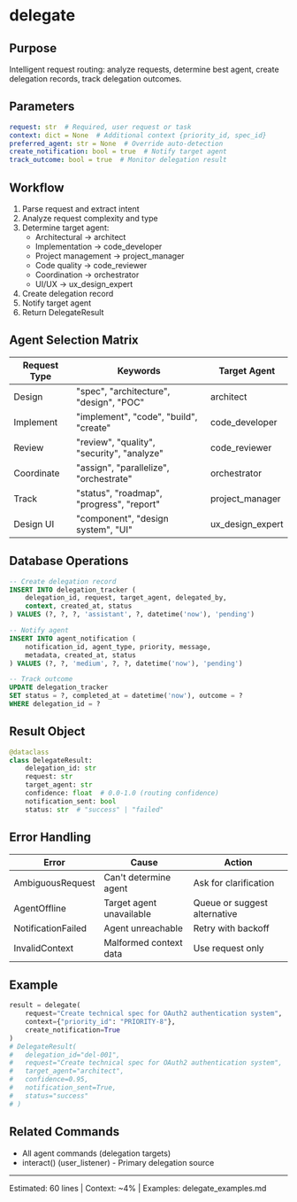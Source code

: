 # delegate

## Purpose
Intelligent request routing: analyze requests, determine best agent, create delegation records, track delegation outcomes.

## Parameters
```yaml
request: str  # Required, user request or task
context: dict = None  # Additional context {priority_id, spec_id}
preferred_agent: str = None  # Override auto-detection
create_notification: bool = true  # Notify target agent
track_outcome: bool = true  # Monitor delegation result
```

## Workflow
1. Parse request and extract intent
2. Analyze request complexity and type
3. Determine target agent:
   - Architectural → architect
   - Implementation → code_developer
   - Project management → project_manager
   - Code quality → code_reviewer
   - Coordination → orchestrator
   - UI/UX → ux_design_expert
4. Create delegation record
5. Notify target agent
6. Return DelegateResult

## Agent Selection Matrix
| Request Type | Keywords | Target Agent |
|-------------|----------|--------------|
| Design | "spec", "architecture", "design", "POC" | architect |
| Implement | "implement", "code", "build", "create" | code_developer |
| Review | "review", "quality", "security", "analyze" | code_reviewer |
| Coordinate | "assign", "parallelize", "orchestrate" | orchestrator |
| Track | "status", "roadmap", "progress", "report" | project_manager |
| Design UI | "component", "design system", "UI" | ux_design_expert |

## Database Operations
```sql
-- Create delegation record
INSERT INTO delegation_tracker (
    delegation_id, request, target_agent, delegated_by,
    context, created_at, status
) VALUES (?, ?, ?, 'assistant', ?, datetime('now'), 'pending')

-- Notify agent
INSERT INTO agent_notification (
    notification_id, agent_type, priority, message,
    metadata, created_at, status
) VALUES (?, ?, 'medium', ?, ?, datetime('now'), 'pending')

-- Track outcome
UPDATE delegation_tracker
SET status = ?, completed_at = datetime('now'), outcome = ?
WHERE delegation_id = ?
```

## Result Object
```python
@dataclass
class DelegateResult:
    delegation_id: str
    request: str
    target_agent: str
    confidence: float  # 0.0-1.0 (routing confidence)
    notification_sent: bool
    status: str  # "success" | "failed"
```

## Error Handling
| Error | Cause | Action |
|-------|-------|--------|
| AmbiguousRequest | Can't determine agent | Ask for clarification |
| AgentOffline | Target agent unavailable | Queue or suggest alternative |
| NotificationFailed | Agent unreachable | Retry with backoff |
| InvalidContext | Malformed context data | Use request only |

## Example
```python
result = delegate(
    request="Create technical spec for OAuth2 authentication system",
    context={"priority_id": "PRIORITY-8"},
    create_notification=True
)
# DelegateResult(
#   delegation_id="del-001",
#   request="Create technical spec for OAuth2 authentication system",
#   target_agent="architect",
#   confidence=0.95,
#   notification_sent=True,
#   status="success"
# )
```

## Related Commands
- All agent commands (delegation targets)
- interact() (user_listener) - Primary delegation source

---
Estimated: 60 lines | Context: ~4% | Examples: delegate_examples.md
